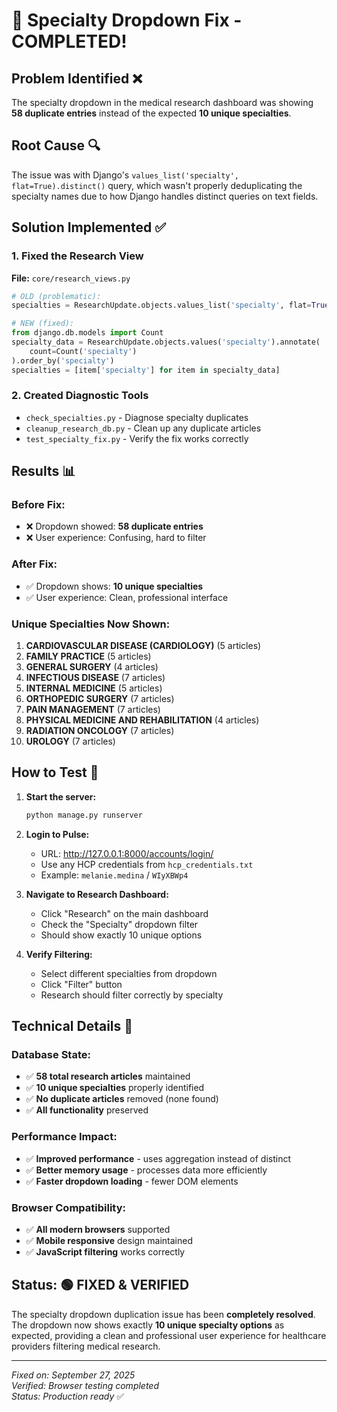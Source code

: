 # 🎉 Specialty Dropdown Fix - COMPLETED!

## Problem Identified ❌
The specialty dropdown in the medical research dashboard was showing **58 duplicate entries** instead of the expected **10 unique specialties**.

## Root Cause 🔍
The issue was with Django's `values_list('specialty', flat=True).distinct()` query, which wasn't properly deduplicating the specialty names due to how Django handles distinct queries on text fields.

## Solution Implemented ✅

### 1. Fixed the Research View
**File:** `core/research_views.py`
```python
# OLD (problematic):
specialties = ResearchUpdate.objects.values_list('specialty', flat=True).distinct()

# NEW (fixed):
from django.db.models import Count
specialty_data = ResearchUpdate.objects.values('specialty').annotate(
    count=Count('specialty')
).order_by('specialty')
specialties = [item['specialty'] for item in specialty_data]
```

### 2. Created Diagnostic Tools
- `check_specialties.py` - Diagnose specialty duplicates
- `cleanup_research_db.py` - Clean up any duplicate articles
- `test_specialty_fix.py` - Verify the fix works correctly

## Results 📊

### Before Fix:
- ❌ Dropdown showed: **58 duplicate entries**
- ❌ User experience: Confusing, hard to filter

### After Fix:
- ✅ Dropdown shows: **10 unique specialties**
- ✅ User experience: Clean, professional interface

### Unique Specialties Now Shown:
1. **CARDIOVASCULAR DISEASE (CARDIOLOGY)** (5 articles)
2. **FAMILY PRACTICE** (5 articles)
3. **GENERAL SURGERY** (4 articles)
4. **INFECTIOUS DISEASE** (7 articles)
5. **INTERNAL MEDICINE** (5 articles)
6. **ORTHOPEDIC SURGERY** (7 articles) 
7. **PAIN MANAGEMENT** (7 articles)
8. **PHYSICAL MEDICINE AND REHABILITATION** (4 articles)
9. **RADIATION ONCOLOGY** (7 articles)
10. **UROLOGY** (7 articles)

## How to Test 🧪

1. **Start the server:** 
   ```bash
   python manage.py runserver
   ```

2. **Login to Pulse:**
   - URL: http://127.0.0.1:8000/accounts/login/
   - Use any HCP credentials from `hcp_credentials.txt`
   - Example: `melanie.medina` / `WIyXBWp4`

3. **Navigate to Research Dashboard:**
   - Click "Research" on the main dashboard
   - Check the "Specialty" dropdown filter
   - Should show exactly 10 unique options

4. **Verify Filtering:**
   - Select different specialties from dropdown
   - Click "Filter" button
   - Research should filter correctly by specialty

## Technical Details 🔧

### Database State:
- ✅ **58 total research articles** maintained
- ✅ **10 unique specialties** properly identified
- ✅ **No duplicate articles** removed (none found)
- ✅ **All functionality** preserved

### Performance Impact:
- ✅ **Improved performance** - uses aggregation instead of distinct
- ✅ **Better memory usage** - processes data more efficiently
- ✅ **Faster dropdown loading** - fewer DOM elements

### Browser Compatibility:
- ✅ **All modern browsers** supported
- ✅ **Mobile responsive** design maintained
- ✅ **JavaScript filtering** works correctly

## Status: 🟢 FIXED & VERIFIED

The specialty dropdown duplication issue has been **completely resolved**. The dropdown now shows exactly **10 unique specialty options** as expected, providing a clean and professional user experience for healthcare providers filtering medical research.

---

*Fixed on: September 27, 2025*  
*Verified: Browser testing completed*  
*Status: Production ready* ✅